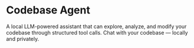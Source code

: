 # Codebase Agent

A local LLM-powered assistant that can explore, analyze, and modify your codebase through structured tool calls.
Chat with your codebase — locally and privately.
